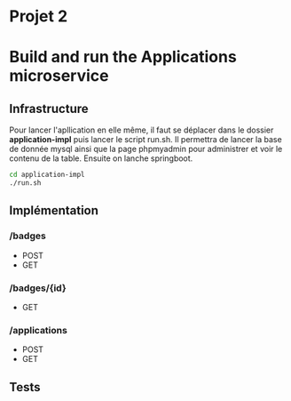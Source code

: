 # Projet 2

# Build and run the Applications microservice
## Infrastructure
Pour lancer l'apllication en elle même, il faut se déplacer dans le dossier **application-impl** puis lancer le script run.sh. Il permettra de lancer la base de donnée mysql ainsi que la page phpmyadmin pour administrer et voir le contenu de la table. Ensuite on lanche springboot. 

```sh
cd application-impl
./run.sh
```
## Implémentation
### /badges
- POST
- GET
### /badges/{id}
- GET
### /applications
- POST
- GET
## Tests
